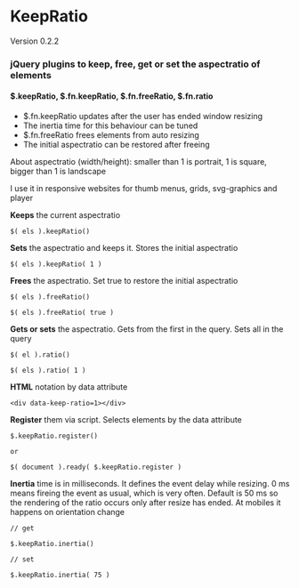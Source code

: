 # KeepRatio 
Version 0.2.2

### jQuery plugins to keep, free, get or set the aspectratio of elements
#### $.keepRatio, $.fn.keepRatio, $.fn.freeRatio, $.fn.ratio

- $.fn.keepRatio updates after the user has ended window resizing 
- The inertia time for this behaviour can be tuned
- $.fn.freeRatio frees elements from auto resizing
- The initial aspectratio can be restored after freeing

About aspectratio (width/height):
smaller than 1 is portrait, 1 is square, bigger than 1 is landscape

I use it in responsive websites for thumb menus, grids, svg-graphics and player


**Keeps** the current aspectratio
```
$( els ).keepRatio()

```
**Sets** the aspectratio and keeps it. Stores the initial aspectratio
```
$( els ).keepRatio( 1 )

```
**Frees** the aspectratio. Set true to restore the initial aspectratio
```
$( els ).freeRatio()

$( els ).freeRatio( true )

```
**Gets or sets** the aspectratio. Gets from the first in the query. Sets all in the query
```
$( el ).ratio()

$( els ).ratio( 1 )

```
**HTML** notation by data attribute
```
<div data-keep-ratio=1></div>

```
**Register** them via script. Selects elements by the data attribute
```
$.keepRatio.register()

or

$( document ).ready( $.keepRatio.register )

```
**Inertia** time is in milliseconds. It defines the event delay while resizing. 0 ms means fireing the event as usual, which is very often.
Default is 50 ms so the rendering of the ratio occurs only after resize has ended. At mobiles it happens on orientation change

```
// get

$.keepRatio.inertia()

// set

$.keepRatio.inertia( 75 )

```